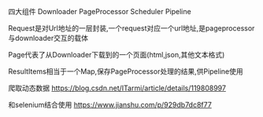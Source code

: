 四大组件
 Downloader
 PageProcessor
 Scheduler
 Pipeline
 
 Request是对Url地址的一层封装,一个request对应一个url地址,是pageprocessor与downloader交互的载体
 
 Page代表了从Downloader下载到的一个页面(html,json,其他文本格式)
 
 ResultItems相当于一个Map,保存PageProcessor处理的结果,供Pipeline使用

爬取动态数据
https://blog.csdn.net/ITarmi/article/details/119808997

和selenium结合使用
https://www.jianshu.com/p/929db7dc8f77